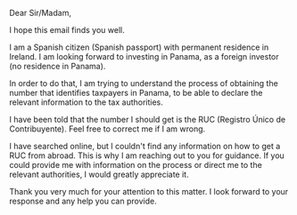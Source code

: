 Dear Sir/Madam,

I hope this email finds you well.

I am a Spanish citizen (Spanish passport) with permanent residence in Ireland. I am looking forward to investing in Panama, as a foreign investor (no residence in Panama).

In order to do that, I am trying to understand the process of obtaining the number that identifies taxpayers in Panama, to be able to declare the relevant information to the tax authorities.

I have been told that the number I should get is the RUC (Registro Único de Contribuyente). Feel free to correct me if I am wrong.

I have searched online, but I couldn't find any information on how to get a RUC from abroad. This is why I am reaching out to you for guidance. If you could provide me with information on the process or direct me to the relevant authorities, I would greatly appreciate it.

Thank you very much for your attention to this matter. I look forward to your response and any help you can provide.